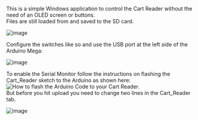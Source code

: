This is a simple Windows application to control the Cart Reader without the need of an OLED screen or buttons.   
Files are still loaded from and saved to the SD card.   

![image](https://dl.dropboxusercontent.com/s/txxlylb3kdt2mnb/crcontrol.jpg?dl=1)     

Configure the switches like so and use the USB port at the left side of the Arduino Mega:      
   
![image](https://dl.dropboxusercontent.com/s/yzewnnx5mb2ajk0/flash_firmware.jpg?dl=1)  

To enable the Serial Monitor follow the instructions on flashing the Cart_Reader sketch to the Arduino as shown here: ![How to flash the Arduino Code to your Cart Reader](https://github.com/sanni/cartreader/wiki/How-to-flash-the-Arduino-Code-to-your-Cart-Reader).    
But before you hit upload you need to change two lines in the Cart_Reader tab.   

![image](https://dl.dropboxusercontent.com/s/140kgx1v79tsq9b/cartreaderoptions.jpg?dl=1)   

